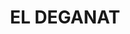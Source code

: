 ---
layout: test
title:  "EL DEGANAT"
coordinates:
  - group1:
        - [1.461971065960134, 42.357385734988249]
        - [1.461973058868394, 42.357297490135409]
        - [1.46181352818461, 42.357287839334667]
        - [1.46181203624208, 42.357210630754267]
        - [1.461815297631752, 42.35712305506901]
        - [1.461671391700167, 42.357118620557394]
        - [1.461651727035575, 42.35718678327634]
        - [1.461630591606456, 42.357269112258713]
        - [1.461594139166521, 42.357264450700598]
        - [1.461592009393267, 42.357282571860374]
        - [1.461589838914491, 42.357302361415606]
        - [1.461583366541579, 42.357302483170535]
        - [1.461573319447903, 42.357356701375529]
        - [1.46160102248283, 42.35735874210723]
        - [1.461637913278266, 42.357361002316701]
        - [1.461634724909388, 42.357376397240124]
        - [1.461712586999406, 42.357380107233233]
        - [1.461970829928955, 42.357395411883523]
        - [1.461971065960134, 42.357385734988249]
---